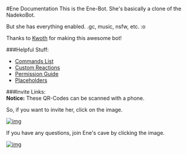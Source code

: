 #Ene Documentation
This is the Ene-Bot. She's basically a clone of the NadekoBot. 

But she has everything enabled. .gc, music, nsfw, etc. :o

Thanks to [Kwoth](https://github.com/Kwoth/NadekoBot) for making this awesome bot!

###Helpful Stuff:
- [Commands List](http://enecmdlist.readthedocs.io/en/latest/Commands%20List/)  
- [Custom Reactions](http://enecmdlist.readthedocs.io/en/latest/Custom%20Reactions/)
- [Permission Guide](http://enecmdlist.readthedocs.io/en/latest/Permissions%20System/)
- [Placeholders](http://enecmdlist.readthedocs.io/en/latest/Placeholders/)

###Invite Links:	
**Notice:** These QR-Codes can be scanned with a phone.

So, if you want to invite her, click on the image.

[![img][img2]](http://bit.ly/InvEne)

If you have any questions, join Ene's cave by clicking the image.

[![img][img1]](http://bit.ly/EnesDiscordCave)

[img1]: http://i.imgur.com/QQva1vC.png
[img2]: http://i.imgur.com/v6PFheO.png